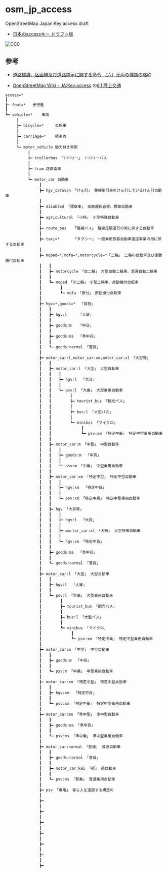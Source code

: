 # osm_jp_access
OpenStreetMap Japan Key:access draft


 * [日本のaccessキー ドラフト版](http://surveyor.mydns.jp/gitbucket/yuu/osm_jp_access/raw/master/OSMaccess.class.violet.html)  

  ![CC0](https://upload.wikimedia.org/wikipedia/commons/thumb/6/69/CC0_button.svg/88px-CC0_button.svg.png)


## 参考

 * [道路標識、区画線及び道路標示に関する命令 （六）車両の種類の略称](http://elaws.e-gov.go.jp/search/elawsSearch/elaws_search/lsg0500/detail?lawId=335M50004002003&openerCode=1)

 * [OpenStreetMap Wiki - JA:Key:access](https://wiki.openstreetmap.org/wiki/JA:Key:access) の[6.1 陸上交通](https://wiki.openstreetmap.org/wiki/JA:Key:access#.E9.99.B8.E4.B8.8A.E4.BA.A4.E9.80.9A)


```
access=*
┃
┣━ foot=*   歩行者
┃
┗━ vehicle=*    車両
　　　┃
　　　┣━ bicycle=*     自転車
　　　┃
　　　┣━ carriage=*    軽車両
　　　┃
　　　┗━ motor_vehicle 動力付き車両
　　　　　　┃
　　　　　　┣━ trollerbus 「トロリー」 トロリーバス
　　　　　　┃
　　　　　　┣━ tram 路面電車
　　　　　　┃
　　　　　　┗━ motor_car 自動車
　　　　　　　　　┃
　　　　　　　　　┣━ hgv_caravan 「けん引」 重被牽引車をけん引しているけん引自動車
　　　　　　　　　┃
　　　　　　　　　┣━ disabled 「標章車」 高齢運転者等、標章自動車
　　　　　　　　　┃
　　　　　　　　　┣━ agricultural 「小特」 小型特殊自動車
　　　　　　　　　┃
　　　　　　　　　┣━ route_bus   「路線バス」　路線定期運行の用に供する自動車
　　　　　　　　　┃
　　　　　　　　　┣━ taxi=*      「タクシー」　一般乗用旅客自動車運送事業の用に供する自動車
　　　　　　　　　┃
　　　　　　　　　┣━ moped=*,mofa=*,motorcycle=*「二輪」 二輪の自動車及び原動機付自転車
　　　　　　　　　┃　　┃
　　　　　　　　　┃　　┣━ motorcycle　「自二輪」　大型自動二輪車、普通自動二輪車
　　　　　　　　　┃　　┃
　　　　　　　　　┃　　┗━ moped　「小二輪」　小型二輪車、原動機付自転車
　　　　　　　　　┃　　　　　┃
　　　　　　　　　┃　　　　　┗━ mofa　「原付」　原動機付自転車
　　　　　　　　　┃
　　　　　　　　　┣━ hgv=*,goods=*  「貨物」　
　　　　　　　　　┃　　┃
　　　　　　　　　┃　　┣━ hgv:l     「大貨」　
　　　　　　　　　┃　　┃
　　　　　　　　　┃　　┣━ goods:m   「中貨」　
　　　　　　　　　┃　　┃
　　　　　　　　　┃　　┣━ goods:ms  「準中貨」　
　　　　　　　　　┃　　┃
　　　　　　　　　┃　　┗━ goods:normal 「普貨」　
　　　　　　　　　┃
　　　　　　　　　┣━ motor_car:l,motor_car:xm,motor_car:xl　「大型等」
　　　　　　　　　┃　　┃
　　　　　　　　　┃　　┣━ motor_car:l 「大型」 大型自動車
　　　　　　　　　┃　　┃　　┃
　　　　　　　　　┃　　┃　　┣━ hgv:l  「大貨」　
　　　　　　　　　┃　　┃　　┃
　　　　　　　　　┃　　┃　　┗━ psv:l 「大乗」 大型乗用自動車
　　　　　　　　　┃　　┃　　　　　┃
　　　　　　　　　┃　　┃　　　　　┣━ tourist_bus 「観光バス」
　　　　　　　　　┃　　┃　　　　　┃
　　　　　　　　　┃　　┃　　　　　┣━ bus:l 「大型バス」
　　　　　　　　　┃　　┃　　　　　┃
　　　　　　　　　┃　　┃　　　　　┗━ minibus 「マイクロ」
　　　　　　　　　┃　　┃　　　　　　　　┃
　　　　　　　　　┃　　┃　　　　　　　　┗━ psv:xm 「特定中乗」 特定中型乗用自動車
　　　　　　　　　┃　　┃
　　　　　　　　　┃　　┣━ motor_car:m 「中型」 中型自動車
　　　　　　　　　┃　　┃　　┃
　　　　　　　　　┃　　┃　　┣━ goods:m  「中貨」　
　　　　　　　　　┃　　┃　　┃
　　　　　　　　　┃　　┃　　┗━ psv:m 「中乗」 中型乗用自動車
　　　　　　　　　┃　　┃
　　　　　　　　　┃　　┣━ motor_car:xm 「特定中型」 特定中型自動車
　　　　　　　　　┃　　┃　　┃
　　　　　　　　　┃　　┃　　┣━ hgv:xm  「特定中貨」　
　　　　　　　　　┃　　┃　　┃
　　　　　　　　　┃　　┃　　┗━ psv:xm 「特定中乗」 特定中型乗用自動車
　　　　　　　　　┃　　┃
　　　　　　　　　┃　　┣━ hgv 「大貨等」　
　　　　　　　　　┃　　┃　　┃
　　　　　　　　　┃　　┃　　┣━ hgv:l  「大貨」　
　　　　　　　　　┃　　┃　　┃
　　　　　　　　　┃　　┃　　┣━ mortor_car:xl　「大特」 大型特殊自動車
　　　　　　　　　┃　　┃　　┃
　　　　　　　　　┃　　┃　　┗━ hgv:xm 「特定中貨」
　　　　　　　　　┃　　┃
　　　　　　　　　┃　　┣━ goods:ms  「準中貨」　
　　　　　　　　　┃　　┃
　　　　　　　　　┃　　┗━ goods:normal 「普貨」　
　　　　　　　　　┃
　　　　　　　　　┣━ motor_car:l 「大型」 大型自動車
　　　　　　　　　┃　　┃
　　　　　　　　　┃　　┣━ hgv:l  「大貨」　
　　　　　　　　　┃　　┃
　　　　　　　　　┃　　┗━ psv:l 「大乗」 大型乗用自動車
　　　　　　　　　┃　　　　　┃
　　　　　　　　　┃　　　　　┣━ tourist_bus 「観光バス」
　　　　　　　　　┃　　　　　┃
　　　　　　　　　┃　　　　　┣━ bus:l 「大型バス」
　　　　　　　　　┃　　　　　┃
　　　　　　　　　┃　　　　　┗━ minibus 「マイクロ」
　　　　　　　　　┃　　　　　　　　┃
　　　　　　　　　┃　　　　　　　　┗━ psv:xm 「特定中乗」 特定中型乗用自動車
　　　　　　　　　┃
　　　　　　　　　┣━ motor_car:m 「中型」 中型自動車
　　　　　　　　　┃　　┃
　　　　　　　　　┃　　┣━ goods:m  「中貨」　
　　　　　　　　　┃　　┃
　　　　　　　　　┃　　┗━ psv:m 「中乗」 中型乗用自動車
　　　　　　　　　┃
　　　　　　　　　┣━ motor_car:xm 「特定中型」 特定中型自動車
　　　　　　　　　┃　　┃
　　　　　　　　　┃　　┣━ hgv:xm  「特定中貨」　
　　　　　　　　　┃　　┃
　　　　　　　　　┃　　┗━ psv:xm 「特定中乗」 特定中型乗用自動車
　　　　　　　　　┃
　　　　　　　　　┣━ motor_car:ms 「準中型」 準中型自動車
　　　　　　　　　┃　　┃
　　　　　　　　　┃　　┣━ goods:ms 「準中貨」　
　　　　　　　　　┃　　┃
　　　　　　　　　┃　　┗━ psv:ms 「準中乗」 準中型乗用自動車
　　　　　　　　　┃
　　　　　　　　　┣━ motor_car:normal 「普通」 普通自動車
　　　　　　　　　┃　　┃
　　　　　　　　　┃　　┣━ goods:normal 「普貨」　
　　　　　　　　　┃　　┃
　　　　　　　　　┃　　┣━ motor_car:kei 「軽」 軽自動車
　　　　　　　　　┃　　┃
　　　　　　　　　┃　　┗━ psv:ms 「普乗」 普通乗用自動車
　　　　　　　　　┃
　　　　　　　　　┣━ psv 「乗用」 専ら人を運搬する構造の
　　　　　　　　　┃
　　　　　　　　　┣━ 
　　　　　　　　　┃
　　　　　　　　　┣━ 
　　　　　　　　　┃
　　　　　　　　　┣━ 
　　　　　　　　　┃
　　　　　　　　　┣━ 
　　　　　　　　　┃
　　　　　　　　　┣━ 
　　　　　　　　　┃
　　　　　　　　　┣━ 
　　　　　　　　　┃
　　　　　　　　　┣━ 
```
